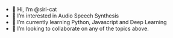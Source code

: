 - 👋 Hi, I’m @siri-cat
- 👀 I’m interested in Audio Speech Synthesis
- 🐍 I’m currently learning Python, Javascript and Deep Learning
- 💞️ I’m looking to collaborate on any of the topics above.

<!---
- 📄 You can subscribe to my newsletter at https://www.getrevue.co/profile/siricat
- 📫 How to reach me isiricat@pm.me
- 🌱 You can deploy my github projects directly via https://repl.it/@siricat


 siri-cat/siri-cat is a ✨ special ✨ repository because its `README.md` (this file) appears on your GitHub profile.
 You can click the Preview link to take a look at your changes.
--->
